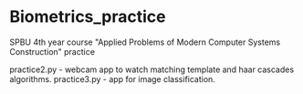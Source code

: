 # Biometrics_practice
SPBU 4th year course "Applied Problems of Modern Computer Systems Construction" practice

practice2.py - webcam app to watch matching template and haar cascades algorithms.
practice3.py - app for image classification.